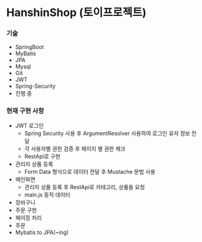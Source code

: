 # HanshinShop (토이프로젝트)

### 기술
- SpringBoot
- MyBatis
- JPA
- Mysql
- Git
- JWT
- Spring-Security
- 진행 중

### 현재 구현 사항

- JWT 로그인
  - Spring Security 사용 후 ArgumentResolver 사용하여 로그인 유저 정보 전달
  - 각 사용자별 권한 검증 후 페이지 별 권한 체크
  - RestApi로 구현
- 관리자 상품 등록
  - Form Data 형식으로 데이터 전달 후 Mustache 문법 사용
- 메인화면
  - 관리자 상품 등록 후 RestApi로 카테고리, 상품들 요청
  - main.js 동적 데이터
- 장바구니 
- 주문 구현
- 페이징 처리 
- 주문
- Mybatis to JPA(~ing)

